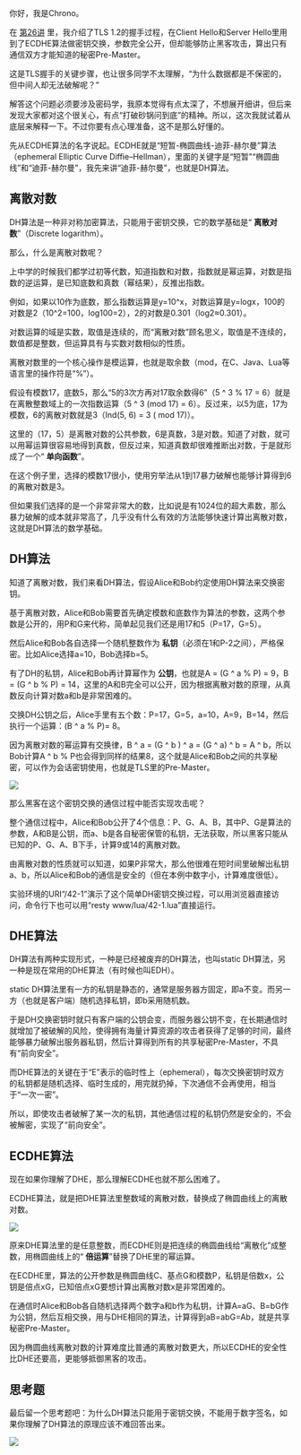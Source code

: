 你好，我是Chrono。

在 [第26讲](https://time.geekbang.org/column/article/110354) 里，我介绍了TLS 1.2的握手过程，在Client Hello和Server Hello里用到了ECDHE算法做密钥交换，参数完全公开，但却能够防止黑客攻击，算出只有通信双方才能知道的秘密Pre-Master。

这是TLS握手的关键步骤，也让很多同学不太理解，“为什么数据都是不保密的，但中间人却无法破解呢？”

解答这个问题必须要涉及密码学，我原本觉得有点太深了，不想展开细讲，但后来发现大家都对这个很关心，有点“打破砂锅问到底”的精神。所以，这次我就试着从底层来解释一下。不过你要有点心理准备，这不是那么好懂的。

先从ECDHE算法的名字说起。ECDHE就是“短暂-椭圆曲线-迪菲-赫尔曼”算法（ephemeral Elliptic Curve Diffie–Hellman），里面的关键字是“短暂”“椭圆曲线”和“迪菲-赫尔曼”，我先来讲“迪菲-赫尔曼”，也就是DH算法。

## 离散对数

DH算法是一种非对称加密算法，只能用于密钥交换，它的数学基础是“ **离散对数**”（Discrete logarithm）。

那么，什么是离散对数呢？

上中学的时候我们都学过初等代数，知道指数和对数，指数就是幂运算，对数是指数的逆运算，是已知底数和真数（幂结果），反推出指数。

例如，如果以10作为底数，那么指数运算是y=10^x，对数运算是y=logx，100的对数是2（10^2=100，log100=2），2的对数是0.301（log2≈0.301）。

对数运算的域是实数，取值是连续的，而“离散对数”顾名思义，取值是不连续的，数值都是整数，但运算具有与实数对数相似的性质。

离散对数里的一个核心操作是模运算，也就是取余数（mod，在C、Java、Lua等语言里的操作符是“%”）。

假设有模数17，底数5，那么“5的3次方再对17取余数得6”（5 ^ 3 % 17 = 6）就是在离散整数域上的一次指数运算（5 ^ 3 (mod 17) = 6）。反过来，以5为底，17为模数，6的离散对数就是3（Ind(5, 6) = 3 ( mod 17)）。

这里的（17，5）是离散对数的公共参数，6是真数，3是对数。知道了对数，就可以用幂运算很容易地得到真数，但反过来，知道真数却很难推断出对数，于是就形成了一个“ **单向函数**”。

在这个例子里，选择的模数17很小，使用穷举法从1到17暴力破解也能够计算得到6的离散对数是3。

但如果我们选择的是一个非常非常大的数，比如说是有1024位的超大素数，那么暴力破解的成本就非常高了，几乎没有什么有效的方法能够快速计算出离散对数，这就是DH算法的数学基础。

## DH算法

知道了离散对数，我们来看DH算法，假设Alice和Bob约定使用DH算法来交换密钥。

基于离散对数，Alice和Bob需要首先确定模数和底数作为算法的参数，这两个参数是公开的，用P和G来代称，简单起见我们还是用17和5（P=17，G=5）。

然后Alice和Bob各自选择一个随机整数作为 **私钥**（必须在1和P-2之间），严格保密。比如Alice选择a=10，Bob选择b=5。

有了DH的私钥，Alice和Bob再计算幂作为 **公钥**，也就是A = (G ^ a % P) = 9，B = (G ^ b % P) = 14，这里的A和B完全可以公开，因为根据离散对数的原理，从真数反向计算对数a和b是非常困难的。

交换DH公钥之后，Alice手里有五个数：P=17，G=5，a=10，A=9，B=14，然后执行一个运算：(B ^ a % P)= 8。

因为离散对数的幂运算有交换律，B ^ a = (G ^ b ) ^ a = (G ^ a) ^ b = A ^ b，所以Bob计算A ^ b % P也会得到同样的结果8，这个就是Alice和Bob之间的共享秘密，可以作为会话密钥使用，也就是TLS里的Pre-Master。

![](https://static001.geekbang.org/resource/image/4f/ef/4fd1b613d46334827b53a1f31fa4b3ef.png?wh=3875*2230)

那么黑客在这个密钥交换的通信过程中能否实现攻击呢？

整个通信过程中，Alice和Bob公开了4个信息：P、G、A、B，其中P、G是算法的参数，A和B是公钥，而a、b是各自秘密保管的私钥，无法获取，所以黑客只能从已知的P、G、A、B下手，计算9或14的离散对数。

由离散对数的性质就可以知道，如果P非常大，那么他很难在短时间里破解出私钥a、b，所以Alice和Bob的通信是安全的（但在本例中数字小，计算难度很低）。

实验环境的URI“/42-1”演示了这个简单DH密钥交换过程，可以用浏览器直接访问，命令行下也可以用“resty www/lua/42-1.lua”直接运行。

## DHE算法

DH算法有两种实现形式，一种是已经被废弃的DH算法，也叫static DH算法，另一种是现在常用的DHE算法（有时候也叫EDH）。

static DH算法里有一方的私钥是静态的，通常是服务器方固定，即a不变。而另一方（也就是客户端）随机选择私钥，即b采用随机数。

于是DH交换密钥时就只有客户端的公钥会变，而服务器公钥不变，在长期通信时就增加了被破解的风险，使得拥有海量计算资源的攻击者获得了足够的时间，最终能够暴力破解出服务器私钥，然后计算得到所有的共享秘密Pre-Master，不具有“前向安全”。

而DHE算法的关键在于“E”表示的临时性上（ephemeral），每次交换密钥时双方的私钥都是随机选择、临时生成的，用完就扔掉，下次通信不会再使用，相当于“一次一密”。

所以，即使攻击者破解了某一次的私钥，其他通信过程的私钥仍然是安全的，不会被解密，实现了“前向安全”。

## ECDHE算法

现在如果你理解了DHE，那么理解ECDHE也就不那么困难了。

ECDHE算法，就是把DHE算法里整数域的离散对数，替换成了椭圆曲线上的离散对数。

![](https://static001.geekbang.org/resource/image/b4/ba/b452ceb3cbfc5c644a3053f2054b1aba.jpg?wh=1643*1493)

原来DHE算法里的是任意整数，而ECDHE则是把连续的椭圆曲线给“离散化”成整数，用椭圆曲线上的“ **倍运算**”替换了DHE里的幂运算。

在ECDHE里，算法的公开参数是椭圆曲线C、基点G和模数P，私钥是倍数x，公钥是倍点xG，已知倍点xG要想计算出离散对数x是非常困难的。

在通信时Alice和Bob各自随机选择两个数字a和b作为私钥，计算A=aG、B=bG作为公钥，然后互相交换，用与DHE相同的算法，计算得到aB=abG=Ab，就是共享秘密Pre-Master。

因为椭圆曲线离散对数的计算难度比普通的离散对数更大，所以ECDHE的安全性比DHE还要高，更能够抵御黑客的攻击。

## 思考题

最后留一个思考题吧：为什么DH算法只能用于密钥交换，不能用于数字签名，如果你理解了DH算法的原理应该不难回答出来。

![](https://static001.geekbang.org/resource/image/07/af/0773f7b9a098a64cdbe1bf2a666f87af.png?wh=1769*3085)